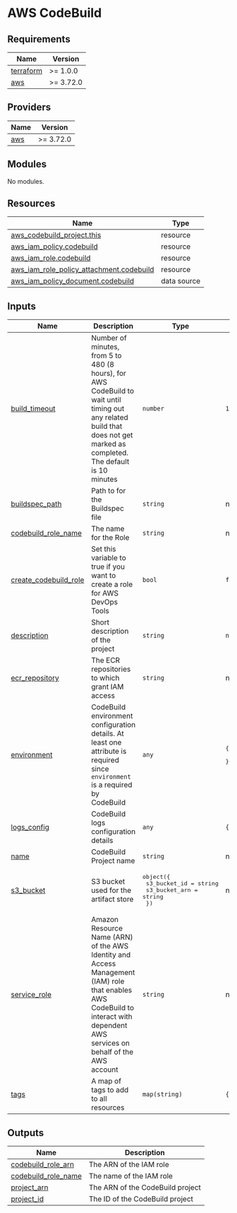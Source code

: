 # AWS CodeBuild

<!-- BEGINNING OF PRE-COMMIT-TERRAFORM DOCS HOOK -->
## Requirements

| Name | Version |
|------|---------|
| <a name="requirement_terraform"></a> [terraform](#requirement\_terraform) | >= 1.0.0 |
| <a name="requirement_aws"></a> [aws](#requirement\_aws) | >= 3.72.0 |

## Providers

| Name | Version |
|------|---------|
| <a name="provider_aws"></a> [aws](#provider\_aws) | >= 3.72.0 |

## Modules

No modules.

## Resources

| Name | Type |
|------|------|
| [aws_codebuild_project.this](https://registry.terraform.io/providers/hashicorp/aws/latest/docs/resources/codebuild_project) | resource |
| [aws_iam_policy.codebuild](https://registry.terraform.io/providers/hashicorp/aws/latest/docs/resources/iam_policy) | resource |
| [aws_iam_role.codebuild](https://registry.terraform.io/providers/hashicorp/aws/latest/docs/resources/iam_role) | resource |
| [aws_iam_role_policy_attachment.codebuild](https://registry.terraform.io/providers/hashicorp/aws/latest/docs/resources/iam_role_policy_attachment) | resource |
| [aws_iam_policy_document.codebuild](https://registry.terraform.io/providers/hashicorp/aws/latest/docs/data-sources/iam_policy_document) | data source |

## Inputs

| Name | Description | Type | Default | Required |
|------|-------------|------|---------|:--------:|
| <a name="input_build_timeout"></a> [build\_timeout](#input\_build\_timeout) | Number of minutes, from 5 to 480 (8 hours), for AWS CodeBuild to wait until timing out any related build that does not get marked as completed. The default is 10 minutes | `number` | `10` | no |
| <a name="input_buildspec_path"></a> [buildspec\_path](#input\_buildspec\_path) | Path to for the Buildspec file | `string` | n/a | yes |
| <a name="input_codebuild_role_name"></a> [codebuild\_role\_name](#input\_codebuild\_role\_name) | The name for the Role | `string` | n/a | yes |
| <a name="input_create_codebuild_role"></a> [create\_codebuild\_role](#input\_create\_codebuild\_role) | Set this variable to true if you want to create a role for AWS DevOps Tools | `bool` | `false` | no |
| <a name="input_description"></a> [description](#input\_description) | Short description of the project | `string` | `null` | no |
| <a name="input_ecr_repository"></a> [ecr\_repository](#input\_ecr\_repository) | The ECR repositories to which grant IAM access | `string` | n/a | yes |
| <a name="input_environment"></a> [environment](#input\_environment) | CodeBuild environment configuration details. At least one attribute is required since `environment` is a required by CodeBuild | `any` | <pre>{<br>  "image": "aws/codebuild/standard:4.0"<br>}</pre> | no |
| <a name="input_logs_config"></a> [logs\_config](#input\_logs\_config) | CodeBuild logs configuration details | `any` | `{}` | no |
| <a name="input_name"></a> [name](#input\_name) | CodeBuild Project name | `string` | n/a | yes |
| <a name="input_s3_bucket"></a> [s3\_bucket](#input\_s3\_bucket) | S3 bucket used for the artifact store | <pre>object({<br>    s3_bucket_id  = string<br>    s3_bucket_arn = string<br>  })</pre> | n/a | yes |
| <a name="input_service_role"></a> [service\_role](#input\_service\_role) | Amazon Resource Name (ARN) of the AWS Identity and Access Management (IAM) role that enables AWS CodeBuild to interact with dependent AWS services on behalf of the AWS account | `string` | n/a | yes |
| <a name="input_tags"></a> [tags](#input\_tags) | A map of tags to add to all resources | `map(string)` | `{}` | no |

## Outputs

| Name | Description |
|------|-------------|
| <a name="output_codebuild_role_arn"></a> [codebuild\_role\_arn](#output\_codebuild\_role\_arn) | The ARN of the IAM role |
| <a name="output_codebuild_role_name"></a> [codebuild\_role\_name](#output\_codebuild\_role\_name) | The name of the IAM role |
| <a name="output_project_arn"></a> [project\_arn](#output\_project\_arn) | The ARN of the CodeBuild project |
| <a name="output_project_id"></a> [project\_id](#output\_project\_id) | The ID of the CodeBuild project |
<!-- END OF PRE-COMMIT-TERRAFORM DOCS HOOK -->
